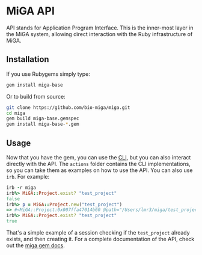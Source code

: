 # MiGA API

API stands for Application Program Interface. This is the inner-most layer in
the MiGA system, allowing direct interaction with the Ruby infrastructure of
MiGA.

## Installation

If you use Rubygems simply type:

```bash
gem install miga-base
```

Or to build from source:
```bash
git clone https://github.com/bio-miga/miga.git
cd miga
gem build miga-base.gemspec
gem install miga-base-*.gem
```

## Usage

Now that you have the gem, you can use the [CLI](CLI.md), but you can also
interact directly with the API. The `actions` folder contains the CLI
implementations, so you can take them as examples on how to use the API. You
can also use `irb`. For example:

```ruby
irb -r miga
irb%> MiGA::Project.exist? "test_project"
false
irb%> p = MiGA::Project.new("test_project")
=> #<MiGA::Project:0x007ffa47014b60 @path="/Users/lmr3/miga/test_project", @metadata=#<MiGA::Metadata:0x007ffa47014890 @path="/Users/lmr3/miga/test_project/miga.project.json", @data={:datasets=>[], :name=>"test_project", :created=>"2016-03-29 17:44:58 -0400", :updated=>"2016-03-29 17:44:58 -0400"}>>
irb%> MiGA::Project.exist? "test_project"
true
```

That's a simple example of a session checking if the `test_project` already
exists, and then creating it. For a complete documentation of the API, check
out the [miga gem docs](docs.microbial-genomes.org).

